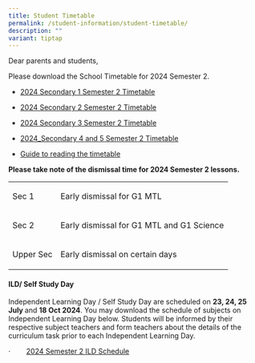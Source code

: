 ```yaml
---
title: Student Timetable
permalink: /student-information/student-timetable/
description: ""
variant: tiptap
---
```

<p>Dear parents and students,</p>
<p>Please download the School Timetable for 2024 Semester 2.</p>
<ul data-tight="true" class="tight">
<li>
<p><a href="/files/Timetable Matters/2024_Semester_2_Timetable___Sec_1.pdf" rel="noopener noreferrer nofollow" target="_blank">2024 Secondary 1 Semester 2 Timetable</a>
</p>
</li>
<li>
<p><a href="/files/Timetable Matters/2024_Semester_2_Timetable___Sec_2.pdf" rel="noopener noreferrer nofollow" target="_blank">2024 Secondary 2 Semester 2 Timetable</a>
</p>
</li>
<li>
<p><a href="/files/Timetable Matters/2024_Semester_2_Timetable___Sec_3.pdf" rel="noopener noreferrer nofollow" target="_blank">2024 Secondary 3 Semester 2 Timetable</a>
</p>
</li>
<li>
<p><a href="/files/Timetable Matters/2024_Semester_2_Timetable___Sec_4___5.pdf" rel="noopener noreferrer nofollow" target="_blank">2024_Secondary 4 and 5 Semester 2 Timetable</a>
</p>
</li>
<li>
<p><a href="/files/Timetable Matters/Guide_to_reading_the_timetable.pdf" rel="noopener noreferrer nofollow" target="_blank">Guide to reading the timetable</a>
</p>
<p></p>
</li>
</ul>
<p><strong>Please take note of the dismissal time for 2024 Semester 2 lessons.</strong>
</p>
<table style="minWidth: 50px">
<colgroup>
<col>
<col>
</colgroup>
<tbody>
<tr>
<td rowspan="1" colspan="1">
<p>Sec 1</p>
</td>
<td rowspan="1" colspan="1">
<p>Early dismissal for G1 MTL</p>
</td>
</tr>
<tr>
<td rowspan="1" colspan="1">
<p>Sec 2</p>
</td>
<td rowspan="1" colspan="1">
<p>Early dismissal for G1 MTL and G1 Science</p>
</td>
</tr>
<tr>
<td rowspan="1" colspan="1">
<p>Upper Sec</p>
</td>
<td rowspan="1" colspan="1">
<p>Early dismissal on certain days</p>
</td>
</tr>
</tbody>
</table>
<p></p>
<h4>ILD/ Self Study Day</h4>
<p>Independent Learning Day / Self Study Day are scheduled on <strong>23, 24, 25 July </strong>and <strong>18 Oct 2024</strong>.
You may download the schedule of subjects on Independent Learning Day below.
Students will be informed by their respective subject teachers and form
teachers about the details of the curriculum task prior to each Independent
Learning Day.</p>
<p>·&nbsp;&nbsp;&nbsp;&nbsp;&nbsp;&nbsp;&nbsp; <a href="/files/Timetable Matters/2024_Semester_2_ILD_and_Remedial_Schedule.pdf" rel="noopener noreferrer nofollow" target="_blank">2024 Semester 2 ILD Schedule</a>
</p>
<p></p>